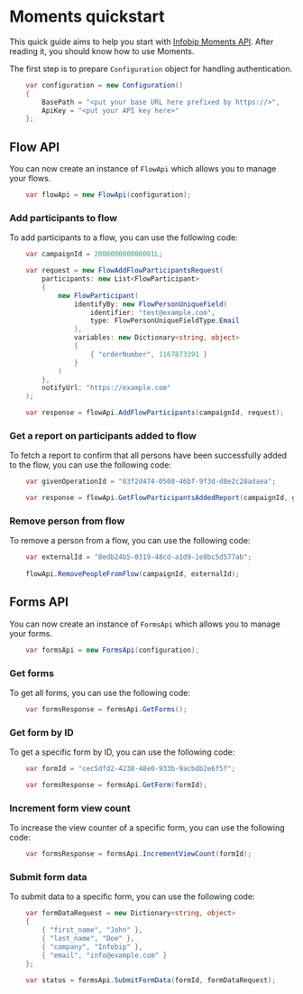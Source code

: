 # Moments quickstart

This quick guide aims to help you start with [Infobip Moments API](https://www.infobip.com/docs/api/customer-engagement/moments). After reading it, you should know how to use Moments.

The first step is to prepare `Configuration` object for handling authentication.

```csharp
    var configuration = new Configuration()
    {
        BasePath = "<put your base URL here prefixed by https://>",
        ApiKey = "<put your API key here>"
    };
```

## Flow API

You can now create an instance of `FlowApi` which allows you to manage your flows.

````csharp
    var flowApi = new FlowApi(configuration);
````
### Add participants to flow

To add participants to a flow, you can use the following code:

````csharp
    var campaignId = 200000000000001L;

    var request = new FlowAddFlowParticipantsRequest(
        participants: new List<FlowParticipant>
        {
            new FlowParticipant(
                identifyBy: new FlowPersonUniqueField(
                    identifier: "test@example.com",
                    type: FlowPersonUniqueFieldType.Email
                ),
                variables: new Dictionary<string, object>
                {
                    { "orderNumber", 1167873391 }
                }
            )
        },
        notifyUrl: "https://example.com"
    );

    var response = flowApi.AddFlowParticipants(campaignId, request);
````

### Get a report on participants added to flow

To fetch a report to confirm that all persons have been successfully added to the flow, you can use the following code:

````csharp
    var givenOperationId = "03f2d474-0508-46bf-9f3d-d8e2c28adaea";

    var response = flowApi.GetFlowParticipantsAddedReport(campaignId, givenOperationId);
````

### Remove person from flow

To remove a person from a flow, you can use the following code:

````csharp
    var externalId = "8edb24b5-0319-48cd-a1d9-1e8bc5d577ab";
    
    flowApi.RemovePeopleFromFlow(campaignId, externalId);
````


## Forms API

You can now create an instance of `FormsApi` which allows you to manage your forms.

````csharp
    var formsApi = new FormsApi(configuration);
````

### Get forms

To get all forms, you can use the following code:

````csharp
    var formsResponse = formsApi.GetForms();
````

### Get form by ID

To get a specific form by ID, you can use the following code:

````csharp
    var formId = "cec5dfd2-4238-48e0-933b-9acbdb2e6f5f";

    var formsResponse = formsApi.GetForm(formId);
````

### Increment form view count

To increase the view counter of a specific form, you can use the following code:

````csharp
    var formsResponse = formsApi.IncrementViewCount(formId);
````

### Submit form data

To submit data to a specific form, you can use the following code:

````csharp
    var formDataRequest = new Dictionary<string, object>
    {
        { "first_name", "John" },
        { "last_name", "Doe" },
        { "company", "Infobip" },
        { "email", "info@example.com" }
    };

    var status = formsApi.SubmitFormData(formId, formDataRequest);
````